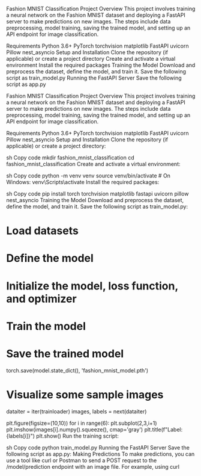 Fashion MNIST Classification Project
Overview
This project involves training a neural network on the Fashion MNIST dataset and deploying a FastAPI server to make predictions on new images. The steps include data preprocessing, model training, saving the trained model, and setting up an API endpoint for image classification.

Requirements
Python 3.6+
PyTorch
torchvision
matplotlib
FastAPI
uvicorn
Pillow
nest_asyncio
Setup and Installation
Clone the repository (if applicable) or create a project directory
Create and activate a virtual environment
Install the required packages
Training the Model
Download and preprocess the dataset, define the model, and train it. Save the following script as train_model.py
Running the FastAPI Server
Save the following script as app.py

Fashion MNIST Classification Project
Overview
This project involves training a neural network on the Fashion MNIST dataset and deploying a FastAPI server to make predictions on new images. The steps include data preprocessing, model training, saving the trained model, and setting up an API endpoint for image classification.

Requirements
Python 3.6+
PyTorch
torchvision
matplotlib
FastAPI
uvicorn
Pillow
nest_asyncio
Setup and Installation
Clone the repository (if applicable) or create a project directory:

sh
Copy code
mkdir fashion_mnist_classification
cd fashion_mnist_classification
Create and activate a virtual environment:

sh
Copy code
python -m venv venv
source venv/bin/activate  # On Windows: venv\Scripts\activate
Install the required packages:

sh
Copy code
pip install torch torchvision matplotlib fastapi uvicorn pillow nest_asyncio
Training the Model
Download and preprocess the dataset, define the model, and train it. Save the following script as train_model.py:

# Load datasets

# Define the model

# Initialize the model, loss function, and optimizer
# Train the model

# Save the trained model
torch.save(model.state_dict(), 'fashion_mnist_model.pth')

# Visualize some sample images
dataiter = iter(trainloader)
images, labels = next(dataiter)

plt.figure(figsize=(10,10))
for i in range(6):
    plt.subplot(2,3,i+1)
    plt.imshow(images[i].numpy().squeeze(), cmap='gray')
    plt.title(f"Label: {labels[i]}")
plt.show()
Run the training script:

sh
Copy code
python train_model.py
Running the FastAPI Server
Save the following script as app.py:
Making Predictions
To make predictions, you can use a tool like curl or Postman to send a POST request to the /model/prediction endpoint with an image file. For example, using curl
